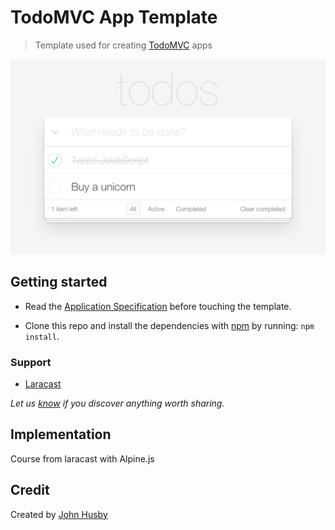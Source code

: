 # TodoMVC App Template

> Template used for creating [TodoMVC](http://todomvc.com) apps

![](https://github.com/tastejs/todomvc-app-css/raw/master/screenshot.png)

## Getting started

- Read the [Application Specification](https://github.com/tastejs/todomvc/blob/master/app-spec.md) before touching the template.

- Clone this repo and install the dependencies with [npm](https://npmjs.com) by running: `npm install`.

### Support

- [Laracast](https://laracasts.com/)

_Let us [know](https://github.com/tastejs/todomvc/issues) if you discover anything worth sharing._

## Implementation

Course from laracast with Alpine.js

## Credit

Created by [John Husby](http://www.github.com/jahusby.com)
